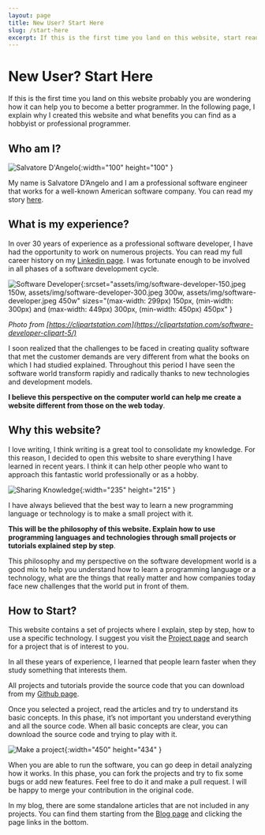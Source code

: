 ```yaml
---
layout: page
title: New User? Start Here
slug: /start-here
excerpt: If this is the first time you land on this website, start reading from this web page. 
---
```

# New User? Start Here

If this is the first time you land on this website probably you are wondering how it can help you to become a better programmer. In the following page, I explain why I created this website and what benefits you can find as a hobbyist or professional programmer.

## Who am I?

![Salvatore D'Angelo](assets/img/salvatore_d_angelo.jpeg){:width="100" height="100" }

My name is Salvatore D’Angelo and I am a professional software engineer that works for a well-known American software company. You can read my story [here](about-me).

## What is my experience?

In over 30 years of experience as a professional software developer, I have had the opportunity to work on numerous projects. You can read my full career history on my [Linkedin page](https://www.linkedin.com/in/salvatore-d-angelo-0321851/). I was fortunate enough to be involved in all phases of a software development cycle.

![Software Developer](assets/img/software-developer.jpeg){:srcset="assets/img/software-developer-150.jpeg 150w, assets/img/software-developer-300.jpeg 300w, assets/img/software-developer.jpeg 450w" sizes="(max-width: 299px) 150px, (min-width: 300px) and (max-width: 449px) 300px, (min-width: 450px) 450px" }

_Photo from [https://clipartstation.com](https://clipartstation.com/software-developer-clipart-5/)_

I soon realized that the challenges to be faced in creating quality software that met the customer demands are very different from what the books on which I had studied explained. Throughout this period I have seen the software world transform rapidly and radically thanks to new technologies and development models.

**I believe this perspective on the computer world can help me create a website different from those on the web today**.

## Why this website?

I love writing, I think writing is a great tool to consolidate my knowledge. For this reason, I decided to open this website to share everything I have learned in recent years. I think it can help other people who want to approach this fantastic world professionally or as a hobby.

![Sharing Knowledge](assets/img/sharing-knowledge.png){:width="235" height="215" }

I have always believed that the best way to learn a new programming language or technology is to make a small project with it.

**This will be the philosophy of this website. Explain how to use programming languages ​​and technologies through small projects or tutorials explained step by step**.

This philosophy and my perspective on the software development world is a good mix to help you understand how to learn a programming language or a technology, what are the things that really matter and how companies today face new challenges that the world put in front of them.

## How to Start?

This website contains a set of projects where I explain, step by step, how to use a specific technology. I suggest you visit the [Project page](projects) and search for a project that is of interest to you.

In all these years of experience, I learned that people learn faster when they study something that interests them.

All projects and tutorials provide the source code that you can download from my [Github page](https://github.com/sasadangelo).

Once you selected a project, read the articles and try to understand its basic concepts. In this phase, it’s not important you understand everything and all the source code. When all basic concepts are clear, you can download the source code and trying to play with it.

![Make a project](assets/img/make-project.png){:width="450" height="434" }

When you are able to run the software, you can go deep in detail analyzing how it works. In this phase, you can fork the projects and try to fix some bugs or add new features. Feel free to do it and make a pull request. I will be happy to merge your contribution in the original code.

In my blog, there are some standalone articles that are not included in any projects. You can find them starting from the [Blog page](blog) and clicking the page links in the bottom.